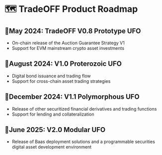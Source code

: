 # 🗺️ TradeOFF Product Roadmap



## **📅May 2024: TradeOFF V0.8 Prototype UFO**

* On-chain release of the Auction Guarantee Strategy V1
* Support for EVM mainstream crypto asset investments

## **📅August 2024: V1.0 Proterozoic UFO**

* Digital bond issuance and trading flow
* Support for cross-chain asset trading strategies

## **📅December 2024: V1.1 Polymorphous UFO**

* Release of other securitized financial derivatives and trading functions
* Support for lending and collateralization

## **📅June 2025: V2.0 Modular UFO**

* Release of Baas deployment solutions and a programmable securities digital asset development environment
